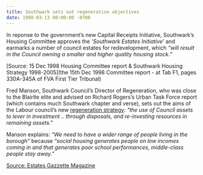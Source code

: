 ```yaml
---
title: Southwark sets out regeneration objectives
date: 1998-03-13 00:00:00 -0700
---
```

In reponse to the government’s new Capital Receipts Initiative, Southwark’s Housing Committee approves the _‘Southwark Estates Initiative’_ and earmarks a number of council estates for redevelopment, which _“will result in the Council owning a smaller and higher quality housing stock.”_

[Source: 15 Dec 1998 Housing Committee report & Southwark Housing Strategy 1998-2005](the 15th Dec 1998 Committee report - at Tab F1, pages 330A-345A of FVA First Tier Tribunal)

Fred Manson, Southwark Council’s Director of Regeneration, who was close to the Blairite elite and advised on Richard Rogers’s Urban Task Force report (which contains much Southwark chapter and verse), sets out the aims of the Labour council’s new [regeneration strategy](http://heygate.github.io/img/RegenerationStrategy.pdf): _"the use of Council assets to lever in investment .. through disposals, and re-investing resources in remaining assets."_

Manson explains: _“We need to have a wider range of people living in the borough”_ because _“social housing generates people on low incomes coming in and that generates poor school performances, middle-class people stay away.”_ 

[Source: Estates Gazzette Magazine](https://bit.ly/36OV20E)


